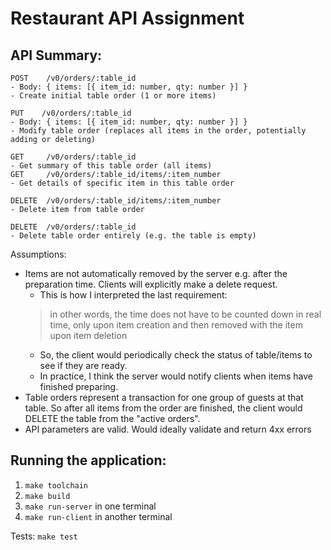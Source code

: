 # Restaurant API Assignment

## API Summary:

```
POST    /v0/orders/:table_id
- Body: { items: [{ item_id: number, qty: number }] }
- Create initial table order (1 or more items)

PUT    /v0/orders/:table_id
- Body: { items: [{ item_id: number, qty: number }] }
- Modify table order (replaces all items in the order, potentially adding or deleting)

GET     /v0/orders/:table_id
- Get summary of this table order (all items)
GET     /v0/orders/:table_id/items/:item_number
- Get details of specific item in this table order

DELETE  /v0/orders/:table_id/items/:item_number
- Delete item from table order

DELETE  /v0/orders/:table_id
- Delete table order entirely (e.g. the table is empty)

```

Assumptions:
- Items are not automatically removed by the server e.g. after the preparation time. Clients will explicitly make a delete request.
    - This is how I interpreted the last requirement:
    > in other words, the time does not have to be counted down in real time, only upon item creation and then removed with the item upon item deletion
    - So, the client would periodically check the status of table/items to see if they are ready.
    - In practice, I think the server would notify clients when items have finished preparing.
- Table orders represent a transaction for one group of guests at that table. So after all items from the order are finished, the client would DELETE the table from the "active orders".
- API parameters are valid. Would ideally validate and return 4xx errors

## Running the application:

1. `make toolchain`
2. `make build`
3. `make run-server` in one terminal
4. `make run-client` in another terminal

Tests:
`make test`

